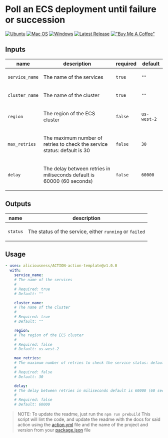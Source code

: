 # Poll an ECS deployment until failure or succession

[![Ubuntu](https://img.shields.io/badge/Ubuntu-E95420?style=for-the-badge\&logo=ubuntu\&logoColor=white)](https://docs.github.com/en/actions/reference/workflow-syntax-for-github-actions#jobsjob_idruns-on)
[![Mac OS](https://img.shields.io/badge/mac%20os-000000?style=for-the-badge\&logo=macos\&logoColor=F0F0F0)](https://docs.github.com/en/actions/reference/workflow-syntax-for-github-actions#jobsjob_idruns-on)
[![Windows](https://img.shields.io/badge/Windows-0078D6?style=for-the-badge\&logo=windows\&logoColor=white)](https://docs.github.com/en/actions/reference/workflow-syntax-for-github-actions#jobsjob_idruns-on)
[![Latest Release](https://img.shields.io/badge/release-v1.0.0-brightgreen)](https://github.com/aliciousness/ACTION-latest-release-badge/releases)
[!["Buy Me A Coffee"](https://www.buymeacoffee.com/assets/img/custom_images/orange_img.png)](https://www.buymeacoffee.com/aliciousness)


<!-- action-docs-header source="action.yml" -->

<!-- action-docs-header source="action.yml" -->

<!-- action-docs-inputs source="action.yml" -->
## Inputs

| name | description | required | default |
| --- | --- | --- | --- |
| `service_name` | <p>The name of the services</p> | `true` | `""` |
| `cluster_name` | <p>The name of the cluster</p> | `true` | `""` |
| `region` | <p>The region of the ECS cluster</p> | `false` | `us-west-2` |
| `max_retries` | <p>The maximum number of retries to check the service status: default is 30</p> | `false` | `30` |
| `delay` | <p>The delay between retries in miliseconds default is 60000 (60 seconds)</p> | `false` | `60000` |
<!-- action-docs-inputs source="action.yml" -->

<!-- action-docs-outputs source="action.yml" -->
## Outputs

| name | description |
| --- | --- |
| `status` | <p>The status of the service, either <code>running</code> or <code>failed</code></p> |
<!-- action-docs-outputs source="action.yml" -->

<!-- action-docs-usage source="action.yml" project="aliciousness/ACTION-action-template" version="v1.0.0" -->
## Usage

```yaml
- uses: aliciousness/ACTION-action-template@v1.0.0
  with:
    service_name:
    # The name of the services
    #
    # Required: true
    # Default: ""

    cluster_name:
    # The name of the cluster
    #
    # Required: true
    # Default: ""

    region:
    # The region of the ECS cluster
    #
    # Required: false
    # Default: us-west-2

    max_retries:
    # The maximum number of retries to check the service status: default is 30
    #
    # Required: false
    # Default: 30

    delay:
    # The delay between retries in miliseconds default is 60000 (60 seconds)
    #
    # Required: false
    # Default: 60000
```
<!-- action-docs-usage source="action.yml" project="aliciousness/ACTION-action-template" version="v1.0.0" -->

> NOTE: To update the readme, just run the `npm run prebuild` This script will lint the code, and update the readme with the docs for said action using the [action.yml](./action.yml) file and the name of the project and version from your [package.json](./package.json) file